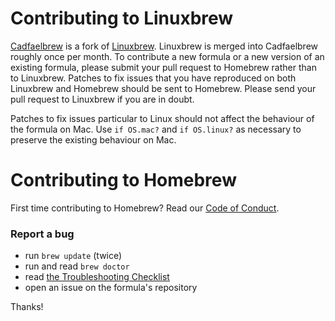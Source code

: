 # Contributing to Linuxbrew
[Cadfaelbrew](https://github.com/SuperNEMO-DBD/brew) is a fork of [Linuxbrew](https://github.com/Linuxbrew/brew). Linuxbrew is merged into Cadfaelbrew roughly once per month. To contribute a new formula or a new version of an existing formula, please submit your pull request to Homebrew rather than to Linuxbrew. Patches to fix issues that you have reproduced on both Linuxbrew and Homebrew should be sent to Homebrew. Please send your pull request to Linuxbrew if you are in doubt.

Patches to fix issues particular to Linux should not affect the behaviour of the formula on Mac. Use `if OS.mac?` and `if OS.linux?` as necessary to preserve the existing behaviour on Mac.

# Contributing to Homebrew
First time contributing to Homebrew? Read our [Code of Conduct](https://github.com/Homebrew/brew/blob/master/CODEOFCONDUCT.md#code-of-conduct).

### Report a bug

* run `brew update` (twice)
* run and read `brew doctor`
* read [the Troubleshooting Checklist](https://github.com/SuperNEMO-DBD/brew/blob/master/share/doc/homebrew/Troubleshooting.md#troubleshooting)
* open an issue on the formula's repository

Thanks!
